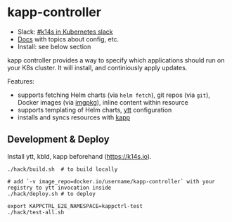 # kapp-controller

- Slack: [#k14s in Kubernetes slack](https://slack.kubernetes.io)
- [Docs](docs/README.md) with topics about config, etc.
- Install: see below section

kapp controller provides a way to specify which applications should run on your K8s cluster. It will install, and continiously apply updates.

Features:
- supports fetching Helm charts (via `helm fetch`), git repos (via `git`), Docker images (via [imgpkg](https://github.com/k14s/imgpkg)), inline content within resource
- supports templating of Helm charts, [ytt](https://get-ytt.io) configuration
- installs and syncs resources with [kapp](https://get-kapp.io)

## Development & Deploy

Install ytt, kbld, kapp beforehand (https://k14s.io).

```
./hack/build.sh  # to build locally

# add `-v image_repo=docker.io/username/kapp-controller` with your registry to ytt invocation inside
./hack/deploy.sh # to deploy

export KAPPCTRL_E2E_NAMESPACE=kappctrl-test
./hack/test-all.sh
```
